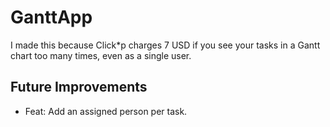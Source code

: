 # GanttApp

I made this because Click*p charges 7 USD if you see your tasks in a Gantt chart too many times, even as a single user.

## Future Improvements
- Feat: Add an assigned person per task.

